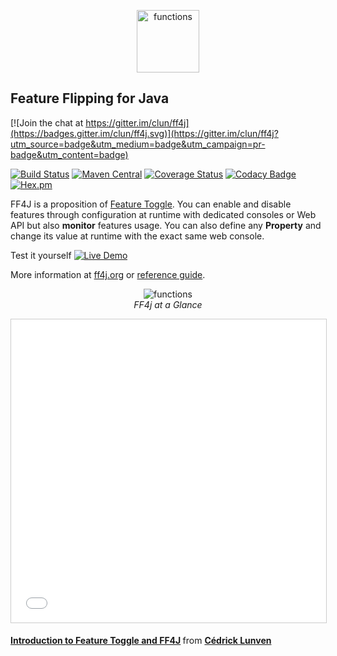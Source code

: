 
<p align="center">
<img src="https://raw.github.com/clun/ff4j/master/src/site/resources/images/ff4j.png?raw=true" alt="functions" height="100px" />
</p>

## Feature Flipping for Java

[![Join the chat at https://gitter.im/clun/ff4j](https://badges.gitter.im/clun/ff4j.svg)](https://gitter.im/clun/ff4j?utm_source=badge&utm_medium=badge&utm_campaign=pr-badge&utm_content=badge)

[![Build Status](https://travis-ci.org/clun/ff4j.svg?branch=master)](https://travis-ci.org/clun/ff4j)
[![Maven Central](https://maven-badges.herokuapp.com/maven-central/org.ff4j/ff4j-core/badge.svg)](https://maven-badges.herokuapp.com/maven-central/org.ff4j/ff4j-core/) 
[![Coverage Status](https://coveralls.io/repos/clun/ff4j/badge.svg?branch=master&service=github)](https://coveralls.io/github/clun/ff4j?branch=master)
[![Codacy Badge](https://api.codacy.com/project/badge/grade/c900676eb9674bc48c246dc112e60e16)](https://www.codacy.com/app/cedrick-lunven/ff4j)
[![Hex.pm](https://img.shields.io/hexpm/l/plug.svg)]()


FF4J is a proposition of [Feature Toggle](http://martinfowler.com/bliki/FeatureToggle.html). 
You can enable and disable features through configuration at runtime with dedicated consoles or Web API but also __monitor__ features usage. You can also define any __Property__ and change its value at runtime with 
the exact same web console.


Test it yourself 
[![Live Demo](https://img.shields.io/badge/ff4jdemo-online-green.svg)](http://cannys.com/ff4j-demo/)


More information at [ff4j.org](http://ff4j.org) or [reference guide](https://github.com/clun/ff4j-extra/raw/master/ff4j-reference-guide-1.3.pdf).

<p align="center">
  <img src="https://raw.github.com/clun/ff4j/master/src/site/resources/images/stack2.png?raw=true" alt="functions"/>
  <br/><i>FF4j at a Glance</i>
</p>

<p>
<iframe src="//www.slideshare.net/slideshow/embed_code/key/3sZJ9jPsndQGm" width="595" height="485" frameborder="0" marginwidth="0" marginheight="0" scrolling="no" style="border:1px solid #CCC; border-width:1px; margin-bottom:5px; max-width: 100%;" allowfullscreen> </iframe> <div style="margin-bottom:5px"> <strong> <a href="//www.slideshare.net/CdrickLunven/introduction-to-feature-toggle-and-ff4" title="Introduction to Feature Toggle and FF4J" target="_blank">Introduction to Feature Toggle and FF4J</a> </strong> from <strong><a href="//www.slideshare.net/CdrickLunven" target="_blank">Cédrick Lunven</a></strong> </div>

</p>